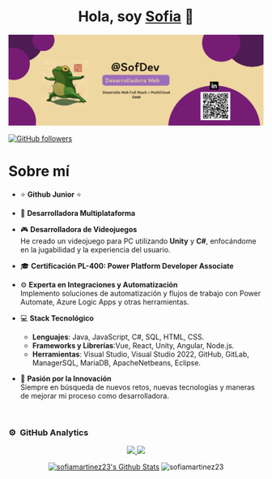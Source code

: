 <div align="center">
<h1 align="center">Hola, soy <a href="https://aristi.dev">Sofia</a> 👋</h1>
</div>
<img src="Logo.png" alt="Logo">

[![GitHub followers](https://img.shields.io/github/followers/sofiamartinez?style=social)](https://github.com/SofiaMartinez23)

# Sobre mí

- ⭐ **Github Junior** ⭐  

- 📲 **Desarrolladora Multiplataforma**  

- 🎮 **Desarrolladora de Videojuegos**  
  He creado un videojuego para PC utilizando **Unity** y **C#**, enfocándome en la jugabilidad y la experiencia del usuario.

- 🎓 **Certificación PL-400: Power Platform Developer Associate**  

- ⚙️ **Experta en Integraciones y Automatización**  
  Implemento soluciones de automatización y flujos de trabajo con Power Automate, Azure Logic Apps y otras herramientas.

- 💻 **Stack Tecnológico**  
  - **Lenguajes**: Java, JavaScript, C#, SQL, HTML, CSS.
  - **Frameworks y Librerías**:Vue, React, Unity, Angular, Node.js.
  - **Herramientas**: Visual Studio, Visual Studio 2022, GitHub, GitLab, ManagerSQL, MariaDB, ApacheNetbeans, Eclipse.

- 🔧 **Pasión por la Innovación**  
  Siempre en búsqueda de nuevos retos, nuevas tecnologías y maneras de mejorar mi proceso como desarrolladora.
<br>

### ⚙️ &nbsp;GitHub Analytics

<p align="center">
  <a href="https://github.com/sofiamartinez23">
    <!-- Estadísticas de usuario -->
    <img height="180em" src="https://github-readme-stats.vercel.app/api?username=sofiamartinez23&hide=contribs&show_icons=true&theme=radical&show=prs_merged_percentage&rank_icon=github&border_color=d6a5f0&bg_color=f1e6fa&title_color=d6a5f0&text_color=6a4c9c&icon_color=d6a5f0"/>
    <!-- Lenguajes más utilizados -->
    <img height="180em" src="https://github-readme-stats.vercel.app/api/top-langs/?username=sofiamartinez23&layout=compact&langs_count=8&theme=radical&border_color=d6a5f0&bg_color=f1e6fa&title_color=d6a5f0&text_color=6a4c9c&icon_color=d6a5f0"/>
  </a>
</p>
<p align="center">
    <a href="https://github.com/anuraghazra/github-readme-stats">
	    <img alt="sofiamartinez23's Github Stats" src="https://github-readme-stats.vercel.app/api?username=sofiamartinez23&show_icons=true&count_private=true&locale=en&theme=tokyonight&layout=compact" height="230px"/></a>
	  <img src="https://github-readme-stats.vercel.app/api/top-langs?username=sofiamartinez23&langs_count=10&show_icons=true&locale=en&theme=tokyonight" alt="sofiamartinez23" height="230px"/>
